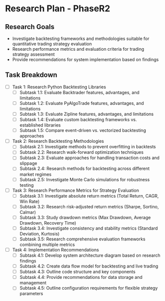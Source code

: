 # Research Plan - PhaseR2

## Research Goals

- Investigate backtesting frameworks and methodologies suitable for quantitative trading strategy evaluation
- Research performance metrics and evaluation criteria for trading strategy assessment
- Provide recommendations for system implementation based on findings

## Task Breakdown

- [ ] Task 1: Research Python Backtesting Libraries
  - [ ] Subtask 1.1: Evaluate Backtrader features, advantages, and limitations
  - [ ] Subtask 1.2: Evaluate PyAlgoTrade features, advantages, and limitations
  - [ ] Subtask 1.3: Evaluate Zipline features, advantages, and limitations
  - [ ] Subtask 1.4: Evaluate custom backtesting frameworks vs. established libraries
  - [ ] Subtask 1.5: Compare event-driven vs. vectorized backtesting approaches

- [ ] Task 2: Research Backtesting Methodologies
  - [ ] Subtask 2.1: Investigate methods to prevent overfitting in backtests
  - [ ] Subtask 2.2: Research walk-forward optimization techniques
  - [ ] Subtask 2.3: Evaluate approaches for handling transaction costs and slippage
  - [ ] Subtask 2.4: Research methods for backtesting across different market regimes
  - [ ] Subtask 2.5: Investigate Monte Carlo simulations for robustness testing

- [ ] Task 3: Research Performance Metrics for Strategy Evaluation
  - [ ] Subtask 3.1: Investigate absolute return metrics (Total Return, CAGR, Win Rate)
  - [ ] Subtask 3.2: Research risk-adjusted return metrics (Sharpe, Sortino, Calmar)
  - [ ] Subtask 3.3: Study drawdown metrics (Max Drawdown, Average Drawdown, Recovery Time)
  - [ ] Subtask 3.4: Investigate consistency and stability metrics (Standard Deviation, Kurtosis)
  - [ ] Subtask 3.5: Research comprehensive evaluation frameworks combining multiple metrics

- [ ] Task 4: Implementation Recommendations
  - [ ] Subtask 4.1: Develop system architecture diagram based on research findings
  - [ ] Subtask 4.2: Create data flow model for backtesting and live trading
  - [ ] Subtask 4.3: Outline code structure and key components
  - [ ] Subtask 4.4: Provide recommendations for data storage and management
  - [ ] Subtask 4.5: Outline configuration requirements for flexible strategy parameters